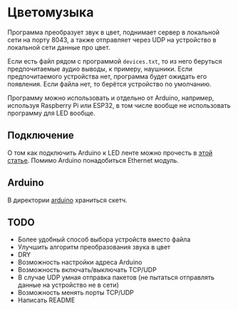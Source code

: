 # Цветомузыка

Программа преобразует звук в цвет, поднимает сервер в локальной сети на порту 8043, а также отправляет через UDP на устройство в локальной сети данные про цвет.

Если есть файл рядом с программой `devices.txt`, то из него беруться предпочитаемые аудио выводы, к примеру, наушники.
Если предпочитаемого устройства нет, программа будет ожидать его появления. Если файла нет, то берётся устройство по умолчанию.

Программу можно использовать и отдельно от Arduino, например, используя Raspberry Pi или ESP32, в том числе вообще не использовать программу для LED вообще.

## Подключение

О том как подключить Arduino к LED ленте можно прочесть в [этой статье](https://alexgyver.ru/lessons/arduino-rgb/). Помимо Arduino понадобиться Ethernet модуль.

## Arduino

В директории [arduino](/arduino/) храниться скетч. 

## TODO

- Более удобный способ выбора устройств вместо файла
- Улучшить алгоритм преобразования звука в цвет
- DRY
- Возможность настройки адреса Arduino
- Возможность включать/выключать TCP/UDP
- В случае UDP умная отправка пакетов (не пытаться отправлять данные на устройство не в сети)
- Возможность менять порты TCP/UDP
- Написать README
